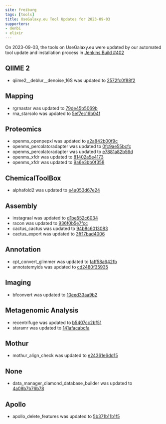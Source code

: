 ```yaml
---
site: freiburg
tags: [tools]
title: UseGalaxy.eu Tool Updates for 2023-09-03
supporters:
- denbi
- elixir
---
```


On 2023-09-03, the tools on UseGalaxy.eu were updated by our automated tool update and installation process in [Jenkins Build #402](https://build.galaxyproject.eu/job/usegalaxy-eu/job/install-tools/#402/)


## QIIME 2

- qiime2__deblur__denoise_16S was updated to [2572fc0f88f2](https://toolshed.g2.bx.psu.edu/view/q2d2/qiime2__deblur__denoise_16S/2572fc0f88f2)

## Mapping

- rgrnastar was updated to [79de45b5069b](https://toolshed.g2.bx.psu.edu/view/iuc/rgrnastar/79de45b5069b)
- rna_starsolo was updated to [5ef7ec16b04f](https://toolshed.g2.bx.psu.edu/view/iuc/rna_starsolo/5ef7ec16b04f)

## Proteomics

- openms_openpepxl was updated to [a2a842b00f9c](https://toolshed.g2.bx.psu.edu/view/galaxyp/openms_openpepxl/a2a842b00f9c)
- openms_percolatoradapter was updated to [0fc9ae55bcfc](https://toolshed.g2.bx.psu.edu/view/galaxyp/openms_percolatoradapter/0fc9ae55bcfc)
- openms_percolatoradapter was updated to [e7881a82b56d](https://toolshed.g2.bx.psu.edu/view/galaxyp/openms_percolatoradapter/e7881a82b56d)
- openms_xfdr was updated to [81402a5e4173](https://toolshed.g2.bx.psu.edu/view/galaxyp/openms_xfdr/81402a5e4173)
- openms_xfdr was updated to [9a6e3bb0f358](https://toolshed.g2.bx.psu.edu/view/galaxyp/openms_xfdr/9a6e3bb0f358)

## ChemicalToolBox

- alphafold2 was updated to [e4a053d67e24](https://toolshed.g2.bx.psu.edu/view/galaxy-australia/alphafold2/e4a053d67e24)

## Assembly

- instagraal was updated to [d1be552c6034](https://toolshed.g2.bx.psu.edu/view/bgruening/instagraal/d1be552c6034)
- racon was updated to [936f0b5e7fcc](https://toolshed.g2.bx.psu.edu/view/bgruening/racon/936f0b5e7fcc)
- cactus_cactus was updated to [94b8c6013083](https://toolshed.g2.bx.psu.edu/view/galaxy-australia/cactus_cactus/94b8c6013083)
- cactus_export was updated to [3ff17bad4006](https://toolshed.g2.bx.psu.edu/view/galaxy-australia/cactus_export/3ff17bad4006)

## Annotation

- cpt_convert_glimmer was updated to [faff58a642fb](https://toolshed.g2.bx.psu.edu/view/cpt/cpt_convert_glimmer/faff58a642fb)
- annotatemyids was updated to [cd2480f35935](https://toolshed.g2.bx.psu.edu/view/iuc/annotatemyids/cd2480f35935)

## Imaging

- bfconvert was updated to [10eed33aa9b2](https://toolshed.g2.bx.psu.edu/view/imgteam/bfconvert/10eed33aa9b2)

## Metagenomic Analysis

- recentrifuge was updated to [b5407cc2bf51](https://toolshed.g2.bx.psu.edu/view/iuc/recentrifuge/b5407cc2bf51)
- staramr was updated to [141afacabcfa](https://toolshed.g2.bx.psu.edu/view/nml/staramr/141afacabcfa)

## Mothur

- mothur_align_check was updated to [e24361e6dd15](https://toolshed.g2.bx.psu.edu/view/iuc/mothur_align_check/e24361e6dd15)

## None

- data_manager_diamond_database_builder was updated to [4a08b7b76b78](https://toolshed.g2.bx.psu.edu/view/iuc/data_manager_diamond_database_builder/4a08b7b76b78)

## Apollo

- apollo_delete_features was updated to [5b371b11b1f5](https://toolshed.g2.bx.psu.edu/view/gga/apollo_delete_features/5b371b11b1f5)

